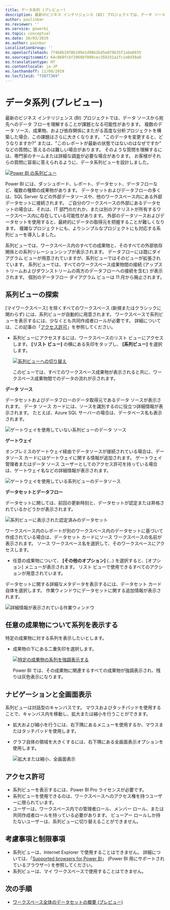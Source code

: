 ```yaml
---
title: データ系列 (プレビュー)
description: 最新のビジネス インテリジェンス (BI) プロジェクトでは、データ ソースから宛先へのデータ フローを理解することが、お客様の多くにとって重要な課題です。
author: paulinbar
ms.reviewer: ''
ms.service: powerbi
ms.topic: conceptual
ms.date: 10/03/2019
ms.author: painbar
LocalizationGroup: ''
ms.openlocfilehash: 774b8b19f8b199e1d98b2bd5e079b35f1a9a6935
ms.sourcegitcommit: 64c860fcbf2969bf089cec358331a1fc1e0d39a8
ms.translationtype: HT
ms.contentlocale: ja-JP
ms.lasthandoff: 11/09/2019
ms.locfileid: "73877369"
---
```

# <a name="data-lineage-preview"></a>データ系列 (プレビュー)
最新のビジネス インテリジェンス (BI) プロジェクトでは、データ ソースから宛先へのデータ フローを理解することが課題となる可能性があります。 複数のデータ ソース、成果物、および依存関係にまたがる高度な分析プロジェクトを構築した場合、この課題はさらに大きくなります。  "このデータを変更すると、どうなりますか?" または、"このレポートが最新の状態ではないのはなぜですか" などの質問に 答えるのは難しい場合があります。 そのような質問を理解するには、専門家のチームまたは詳細な調査が必要な場合があります。 お客様がそれらの質問に容易に答えられるように、データ系列ビューを設計しました。

[ ![Power BI の系列ビュー](media/service-data-lineage/power-bi-lineage-view-cropped.png) ](media/service-data-lineage/power-bi-lineage-view-full-size.png#lightbox)
 
Power BI には、ダッシュボード、レポート、データセット、データフローなど、複数の種類の成果物があります。 データセットおよびデータフローの多くは、SQL Server などの外部データソースや、他のワークスペース内にある外部データセットに接続されます。 ご自分のワークスペースの外部にあるデータセットの場合は、それは、IT 部門のだれか、または別のアナリストが所有するワークスペース内に存在している可能性があります。 外部のデータソースおよびデータセットを使用すると、最終的にデータの取得元を把握することが難しくなります。 複雑なプロジェクトにも、よりシンプルなプロジェクトにも対応する系列ビューを導入しました。 

系列ビューでは、ワークスペース内のすべての成果物と、そのすべての外部依存関係との系列リレーションシップが表示されます。 データフローには既にダイアグラム ビューが用意されていますが、系列ビューではそのビューが拡張されています。 系列ビューでは、すべてのワークスペース成果物間の接続 (アップストリームおよびダウンストリームの両方のデータフローへの接続を含む) が表示されます。 個別のデータフロー ダイアグラム ビューは 11 月から廃止されます。

## <a name="explore-lineage-view"></a>系列ビューの探索

[マイワークスペース] を除くすべてのワークスペース (新規またはクラシックに関わらず) には、系列ビューが自動的に用意されます。 ワークスペースで系列ビューを表示するには、少なくとも共同作成者ロールが必要です。 詳細については、この記事の「[アクセス許可](#permissions)」を参照してください。 

- 系列ビューにアクセスするには、ワークスペースのリスト ビューにアクセスします。 **[リスト ビュー]** の横にある矢印をタップし、 **[系列ビュー]** を選択します。

    [ ![系列ビューへの切り替え](media/service-data-lineage/power-bi-lineage-list-view-cropped.png) ](media/service-data-lineage/power-bi-lineage-list-view.png#lightbox)

    このビューでは、すべてのワークスペース成果物が表示されると共に、ワークスペース成果物間でのデータの流れが示されます。

**データ ソース**

データセットおよびデータフローのデータ取得元であるデータ ソースが表示されます。 データ ソース カードには、ソースを識別するのに役立つ詳細情報が表示されます。 たとえば、Azure SQL サーバーの場合は、データベース名も表示されます。

![ゲートウェイを使用していない系列ビューのデータ ソース](media/service-data-lineage/power-bi-lineage-data-source-no-gateway.png)
 
**ゲートウェイ**

オンプレミスのゲートウェイ経由でデータソースが接続されている場合は、データソース カードにはゲートウェイに関する情報が追加されます。 ゲートウェイ管理者またはデータ ソース ユーザーとしてのアクセス許可を持っている場合は、ゲートウェイ名などの詳細情報が表示されます。

![ゲートウェイを使用している系列ビューのデータソース](media/service-data-lineage/power-bi-lineage-data-source-with-gateway.png)

**データセットとデータフロー**
 
データセットに関しては、前回の更新時刻と、データセットが認定または昇格されているかどうかが表示されます。

![系列ビューに表示された認定済みのデータセット](media/service-data-lineage/power-bi-lineage-external-certified-dataset.png)
 
ワークスペース内のレポートが別のワークスペース内のデータセットに基づいて作成されている場合は、データセット カードにソース ワークスペースの名前が表示されます。 ソース ワークスペース名を選択して、そのワークスペースにアクセスします。
 
- 任意の成果物について、 **[その他のオプション]** (...) を選択すると、[オプション] メニューが表示されます。 リスト ビューで使用できるすべてのアクションが用意されています。
  
データセットに関する詳細なメタデータを表示するには、データセット カード自体を選択します。 作業ウィンドウにデータセットに関する追加情報が表示されます。

![詳細情報が表示されている作業ウィンドウ](media/service-data-lineage/power-bi-lineage-side-pane.png)
 
## <a name="show-lineage-for-any-artifact"></a>任意の成果物について系列を表示する 

特定の成果物に対する系列を表示したいとします。

- 成果物の下にある二重矢印を選択します。

    [ ![特定の成果物の系列を強調表示する](media/service-data-lineage/power-bi-lineage-highlight-cropped.png) ](media/service-data-lineage/power-bi-lineage-highlight-full-size.png#lightbox)

    Power BI では、その成果物に関連するすべての成果物が強調表示され、残りは灰色表示になります。 

## <a name="navigation-and-full-screen"></a>ナビゲーションと全画面表示 

系列ビューは対話型のキャンバスです。 マウスおよびタッチパッドを使用することで、キャンバス内を移動し、拡大または縮小を行うことができます。  

- 拡大および縮小を行うには、右下隅にあるメニューを使用するか、マウスまたはタッチパッドを使用します。 

- グラフ自体の領域を大きくするには、右下隅にある全画面表示オプションを使用します。 

    ![拡大または縮小、全画面表示](media/service-data-lineage/power-bi-lineage-zoom-full-screen.png)

## <a name="permissions"></a>アクセス許可

- 系列ビューを表示するには、Power BI Pro ライセンスが必要です。
- 系列ビューを使用できるのは、ワークスペースへのアクセス権を持つユーザーに限られています。
- ユーザーは、ワークスペース内での管理者ロール、メンバー ロール、または共同作成者ロールを持っている必要があります。 ビューアー ロールしか持たないユーザーは、系列ビューに切り替えることができません。

## <a name="considerations-and-limitations"></a>考慮事項と制限事項

- 系列ビューは、Internet Explorer で使用することはできません。 詳細については、「[Supported browsers for Power BI](power-bi-browsers.md)」 (Power BI 用にサポートされているブラウザー) を参照してください。
- 系列ビューは、マイ ワークスペースで使用することはできません。

## <a name="next-steps"></a>次の手順

- [ワークスペース全体のデータセットの概要 (プレビュー)](service-datasets-across-workspaces.md)
